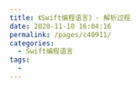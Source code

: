 ```yaml
---
title: 《Swift编程语言》- 解析过程
date: 2020-11-10 16:04:16
permalink: /pages/c40911/
categories:
  - Swift编程语言
tags:
  - 
---
```

